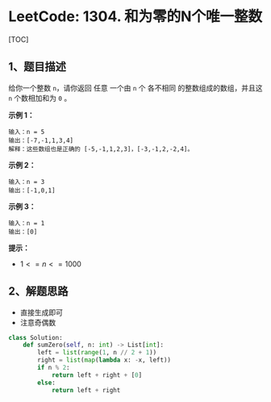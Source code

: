 # LeetCode: 1304. 和为零的N个唯一整数

[TOC]

## 1、题目描述

给你一个整数 `n`，请你返回 任意 一个由 `n` 个 各不相同 的整数组成的数组，并且这 `n` 个数相加和为 `0` 。

 

**示例 1：**

```
输入：n = 5
输出：[-7,-1,1,3,4]
解释：这些数组也是正确的 [-5,-1,1,2,3]，[-3,-1,2,-2,4]。
```


**示例 2：**

```
输入：n = 3
输出：[-1,0,1]
```


**示例 3：**

```
输入：n = 1
输出：[0]
```

**提示：**

-   $1 <= n <= 1000$



## 2、解题思路

-   直接生成即可
-   注意奇偶数



```python
class Solution:
    def sumZero(self, n: int) -> List[int]:
        left = list(range(1, n // 2 + 1))
        right = list(map(lambda x: -x, left))
        if n % 2:
            return left + right + [0]
        else:
            return left + right
```

